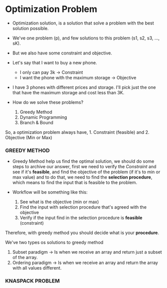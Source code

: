 # Optimization Problem

- Optimization solution, is a solution that solve a problem with the best solution possible.
- We've one problem (p), and few solutions to this problem (s1, s2, s3, ..., sK).
- But we also have some constraint and objective.

- Let's say that I want to buy a new phone.
  - I only can pay 3k -> Constraint
  - I want the phone with the maximum storage -> Objective

- I have 3 phones with different prices and storage. I'll pick just the one that have the maximum storage and cost less
than 3K.

- How do we solve these problems?
  1. Greedy Method
  2. Dynamic Programming
  3. Branch & Bound

So, a optimization problem always have, 1. Constraint (feasible) and 2. Objective (Min or Max)

### GREEDY METHOD

- Greedy Method help us find the optimal solution, we should do some steps to archive our answer,
first we need to verify the *Constraint* and see if it's **feasible**, and find the objective of the
problem (if it's to min or max value) and to do that, we need to find the **selection procedure**,
which means to find the input that is feasible to the problem.

- Workflow will be something like this:
    1. See what is the objective (min or max)
    2. Find the input with selection procedure that's agreed with the objective 
    3. Verify if the input find in the selection procedure is **feasible** (constraint)

Therefore, with greedy method you should decide what is your **procedure**.

We've two types os solutions to greedy method
1. Subset paradigm -> Is when we receive an array and return just a subset of the array.
2. Ordering paradigm -> Is when we receive an array and return the array with all values different.


### KNASPACK PROBLEM
